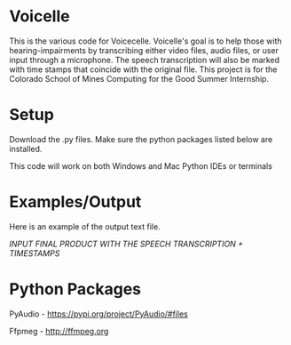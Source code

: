 # Voicelle
This is the various code for Voicecelle. Voicelle's goal is to help those with hearing-impairments by transcribing either video files, audio files, or user input through a microphone. The speech transcription will also be marked with time stamps that coincide with the original file. 
This project is for the Colorado School of Mines Computing for the Good Summer Internship. 

# Setup
Download the .py files. Make sure the python packages listed below are installed.

This code will work on both Windows and Mac Python IDEs or terminals

# Examples/Output
Here is an example of the output text file.

*INPUT FINAL PRODUCT WITH THE SPEECH TRANSCRIPTION + TIMESTAMPS*

# Python Packages
PyAudio - https://pypi.org/project/PyAudio/#files

Ffpmeg - http://ffmpeg.org

